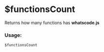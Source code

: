 # $functionsCount

Returns how many functions has **whatscode.js**

### Usage:

```
$functionsCount
```

